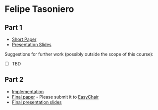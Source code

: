 # Felipe Tasoniero

## Part 1

- [Short Paper](tasoniero-proposal.pdf)
- [Presentation Slides](tasoniero-proposal-slides.pdf)

Suggestions for further work (possibly outside the scope of this course):

- [ ] TBD


## Part 2

- [Implementation](<link to github>)
- [Final paper](tasoniero-paper.pdf) - Please submit it to [EasyChair](https://easychair.org/conferences/?conf=ap2019)
- [Final presentation slides](tasoniero-final-presentation-slides.pdf)
